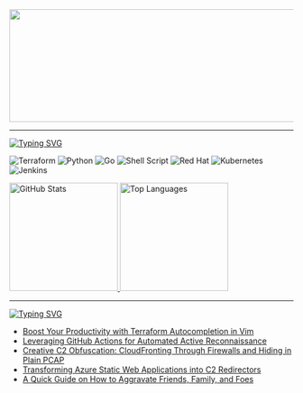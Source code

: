 <div id="header" align="center">
  <img src="https://user-images.githubusercontent.com/72598486/207249017-442b186c-6800-4835-b367-5d05000e16c1.gif" width="900" height="200"/>
</div>

---

[![Typing SVG](https://readme-typing-svg.demolab.com?font=IBM+Plex+Mono&weight=500&size=30&duration=6000&pause=1000&color=F7F7F7&width=435&lines=Technology+Stack%3A)](https://git.io/typing-svg)

![Terraform](https://img.shields.io/badge/terraform-%235835CC.svg?style=for-the-badge&logo=terraform&logoColor=white) ![Python](https://img.shields.io/badge/python-3670A0?style=for-the-badge&logo=python&logoColor=ffdd54) ![Go](https://img.shields.io/badge/go-%2300ADD8.svg?style=for-the-badge&logo=go&logoColor=white) ![Shell Script](https://img.shields.io/badge/shell_script-%23121011.svg?style=for-the-badge&logo=gnu-bash&logoColor=white) ![Red Hat](https://img.shields.io/badge/Red%20Hat-EE0000?style=for-the-badge&logo=redhat&logoColor=white) ![Kubernetes](https://img.shields.io/badge/kubernetes-%23326ce5.svg?style=for-the-badge&logo=kubernetes&logoColor=white) ![Jenkins](https://img.shields.io/badge/jenkins-%232C5263.svg?style=for-the-badge&logo=jenkins&logoColor=white)

<p align="left">
  <a href="https://github.com/anuraghazra/github-readme-stats">
    <img src="https://github-readme-stats.vercel.app/api?username=RoseSecurity&show_icons=true&theme=github_dark&layout=compact&rank_icon=github" alt="GitHub Stats" height="192px"/>
  </a>

  <a href="https://github.com/anuraghazra/github-readme-stats">
    <img src="https://github-readme-stats.vercel.app/api/top-langs/?username=RoseSecurity&show_icons=true&theme=github_dark&layout=donut" alt="Top Languages" height="192px"/>
  </a>
</p>

---

[![Typing SVG](https://readme-typing-svg.demolab.com?font=IBM+Plex+Mono&weight=500&size=30&duration=6000&pause=1000&color=F7F7F7&width=435&lines=Security+Blog%3A)](https://git.io/typing-svg)

<!-- BLOG-POST-LIST:START -->
- [Boost Your Productivity with Terraform Autocompletion in Vim](https://dev.to/rosesecurity/boost-your-productivity-with-terraform-autocompletion-in-vim-4lik)
- [Leveraging GitHub Actions for Automated Active Reconnaissance](https://dev.to/rosesecurity/leveraging-github-actions-for-automated-active-reconnaissance-ffk)
- [Creative C2 Obfuscation: CloudFronting Through Firewalls and Hiding in Plain PCAP](https://dev.to/rosesecurity/creative-c2-obfuscation-cloudfronting-through-firewalls-and-hiding-in-plain-pcap-3dkg)
- [Transforming Azure Static Web Applications into C2 Redirectors](https://dev.to/rosesecurity/transforming-azure-static-web-applications-into-c2-redirectors-118m)
- [A Quick Guide on How to Aggravate Friends, Family, and Foes](https://dev.to/rosesecurity/a-quick-guide-on-how-to-aggravate-friends-family-and-foes-3oak)
<!-- BLOG-POST-LIST:END -->
